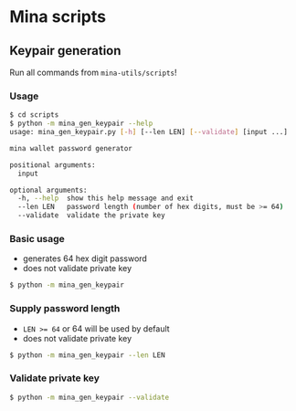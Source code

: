 # Mina scripts

## Keypair generation

Run all commands from `mina-utils/scripts`!

### Usage

```bash
$ cd scripts
$ python -m mina_gen_keypair --help
usage: mina_gen_keypair.py [-h] [--len LEN] [--validate] [input ...]

mina wallet password generator

positional arguments:
  input

optional arguments:
  -h, --help  show this help message and exit
  --len LEN   password length (number of hex digits, must be >= 64)
  --validate  validate the private key
```

### Basic usage

- generates 64 hex digit password
- does not validate private key

```bash
$ python -m mina_gen_keypair
```

### Supply password length

- `LEN >= 64` or 64 will be used by default
- does not validate private key

```bash
$ python -m mina_gen_keypair --len LEN
```

### Validate private key

```bash
$ python -m mina_gen_keypair --validate
```
